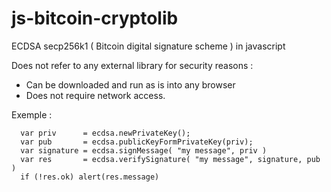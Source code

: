 # js-bitcoin-cryptolib

ECDSA secp256k1 ( Bitcoin digital signature scheme ) in javascript 

Does not refer to any external library for security reasons :

* Can be downloaded and run as is into any browser
* Does not require network access.

Exemple :
```
  var priv      = ecdsa.newPrivateKey();
  var pub       = ecdsa.publicKeyFormPrivateKey(priv);
  var signature = ecdsa.signMessage( "my message", priv )
  var res       = ecdsa.verifySignature( "my message", signature, pub )
  if (!res.ok) alert(res.message)
```

